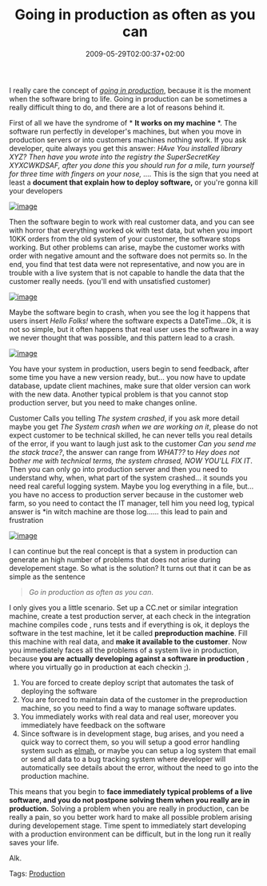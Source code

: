 ﻿---
title: "Going in production as often as you can"
description: ""
date: 2009-05-29T02:00:37+02:00
draft: false
tags: [Experiences]
categories: [Experiences]
---
I really care the concept of *[going in production](http://www.codewrecks.com/blog/index.php/2009/05/09/good-programmers-put-code-in-production/)*, because it is the moment when the software bring to life. Going in production can be sometimes a really difficult thing to do, and there are a lot of reasons behind it.

First of all we have the syndrome of * **It works on my machine** *. The software run perfectly in developer's machines, but when you move in production servers or into customers machines nothing work. If you ask developer, quite always you get this answer: *HAve You installed library XYZ? Then have you wrote into the registry the SuperSecretKey XYXCWKDSAF, after you done this you should run for a mile, turn yourself for three time with fingers on your nose, ....* This is the sign that you need at least a  **document that explain how to deploy software,** or you're gonna kill your developers

[![image](https://www.codewrecks.com/blog/wp-content/uploads/2009/05/image-thumb8.png "image")](https://www.codewrecks.com/blog/wp-content/uploads/2009/05/image8.png)

Then the software begin to work with real customer data, and you can see with horror that everything worked ok with test data, but when you import 10KK orders from the old system of your customer, the software stops working. But other problems can arise, maybe the customer works with order with negative amount and the software does not permits so. In the end, you find that test data were not representative, and now you are in trouble with a live system that is not capable to handle the data that the customer really needs. (you'll end with unsatisfied customer)

[![image](https://www.codewrecks.com/blog/wp-content/uploads/2009/05/image-thumb9.png "image")](https://www.codewrecks.com/blog/wp-content/uploads/2009/05/image9.png)

Maybe the software begin to crash, when you see the log it happens that users insert *Hello Folks!* where the software expects a DateTime…Ok, it is not so simple, but it often happens that real user uses the software in a way we never thought that was possible, and this pattern lead to a crash.

[![image](https://www.codewrecks.com/blog/wp-content/uploads/2009/05/image-thumb10.png "image")](https://www.codewrecks.com/blog/wp-content/uploads/2009/05/image10.png)

You have your system in production, users begin to send feedback, after some time you have a new version ready, but... you now have to update database, update client machines, make sure that older version can work with the new data. Another typical problem is that you cannot stop production server, but you need to make changes online.

Customer Calls you telling *The system crashed*, if you ask more detail maybe you get *The System crash when we are working on it*, please do not expect customer to be technical skilled, he can never tells you real details of the error, if you want to laugh just ask to the customer *Can you send me the stack trace?*, the answer can range from *WHAT??* to *Hey does not bother me with technical terms, the system chrased, NOW YOU'LL FIX IT*. Then you can only go into production server and then you need to understand why, when, what part of the system crashed... it sounds you need real careful logging system. Maybe you log everything in a file, but... you have no access to production server because in the customer web farm, so you need to contact the IT manager, tell him you need log, typical answer is *in witch machine are those log...... this lead to pain and frustration

[![image](https://www.codewrecks.com/blog/wp-content/uploads/2009/05/image-thumb11.png "image")](https://www.codewrecks.com/blog/wp-content/uploads/2009/05/image11.png)

I can continue but the real concept is that a system in production can generate an high number of problems that does not arise during developement stage. So what is the solution? It turns out that it can be as simple as the sentence

> *Go in production as often as you can*.

I only gives you a little scenario. Set up a CC.net or similar integration machine, create a test production server, at each check in the integration machine compiles code , runs tests and if everything is ok, it deploys the software in the test machine, let it be called  **preproduction machine**. Fill this machine with real data, and  **make it available to the customer**. Now you immediately faces all the problems of a system live in production, because  **you are actually developing against a software in production** , where you virtually go in production at each checkin ;).

1. You are forced to create deploy script that automates the task of deploying the software
2. You are forced to maintain data of the customer in the preproduction machine, so you need to find a way to manage software updates.
3. You immediately works with real data and real user, moreover you immediately have feedback on the software
4. Since software is in development stage, bug arises, and you need a quick way to correct them, so you will setup a good error handling system such as [elmah](http://www.raboof.com/projects/Elmah/), or maybe you can setup a log system that email or send all data to a bug tracking system where developer will automatically see details about the error, without the need to go into the production machine.

This means that you begin to  **face immediately typical problems of a live software, and you do not postpone solving them when you really are in production.** Solving a problem when you are really in production, can be really a pain, so you better work hard to make all possible problem arising during developement stage. Time spent to immediately start developing with a production environment can be difficult, but in the long run it really saves your life.

Alk.

Tags: [Production](http://technorati.com/tag/Production)
